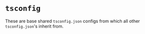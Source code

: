 # `tsconfig`

These are base shared `tsconfig.json` configs from which all other `tsconfig.json`'s inherit from.
